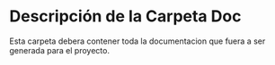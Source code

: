 # Descripción de la Carpeta Doc

Esta carpeta debera contener toda la documentacion que fuera a ser generada para el proyecto.